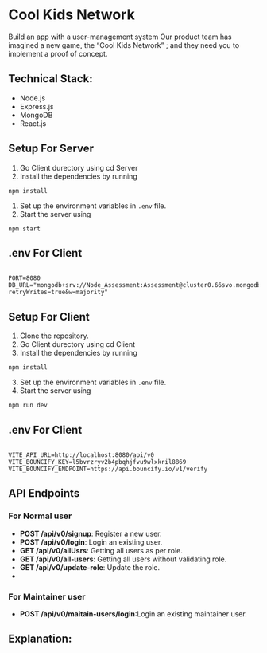 # Cool Kids Network

Build an app with a user-management system Our product team has imagined a new game, the “Cool Kids Network” ; and they need you to implement a proof of concept. 

## Technical Stack:

- Node.js
- Express.js
- MongoDB
- React.js

## Setup For Server

1. Go Client durectory using cd Server
2. Install the dependencies by running 
```
npm install
```
1. Set up the environment variables in `.env` file.
2. Start the server using 
```
npm start
```

## .env For Client

```.env

PORT=8080
DB_URL="mongodb+srv://Node_Assessment:Assessment@cluster0.66svo.mongodb.net/KidsNetwork?retryWrites=true&w=majority"

```

## Setup For Client

1. Clone the repository.
2. Go Client durectory using cd Client
3. Install the dependencies by running 
```
npm install
```
3. Set up the environment variables in `.env` file.
4. Start the server using 
```
npm run dev
```

## .env For Client

```.env

VITE_API_URL=http://localhost:8080/api/v0
VITE_BOUNCIFY_KEY=l5bvrzryv2b4pbqhjfvu9wlxkril8869
VITE_BOUNCIFY_ENDPOINT=https://api.bouncify.io/v1/verify

```

## API Endpoints

### For Normal user
- **POST /api/v0/signup**: Register a new user.
- **POST /api/v0/login**: Login an existing user.
- **GET /api/v0/allUsrs**: Getting all users as per role.
- **GET /api/v0/all-users**: Getting all users without validating role.
- **GET /api/v0/update-role**: Update the role.
- 
### For Maintainer user
- **POST /api/v0/maitain-users/login**:Login an existing  maintainer user.



## Explanation:

